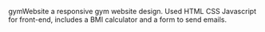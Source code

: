 gymWebsite a responsive gym website design. Used HTML CSS Javascript for front-end, includes a BMI calculator and a form to send emails.
